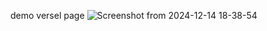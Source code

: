 demo versel page
![Screenshot from 2024-12-14 18-38-54](https://github.com/user-attachments/assets/20b1a193-bb87-4895-b4e3-18e60be8d595)
